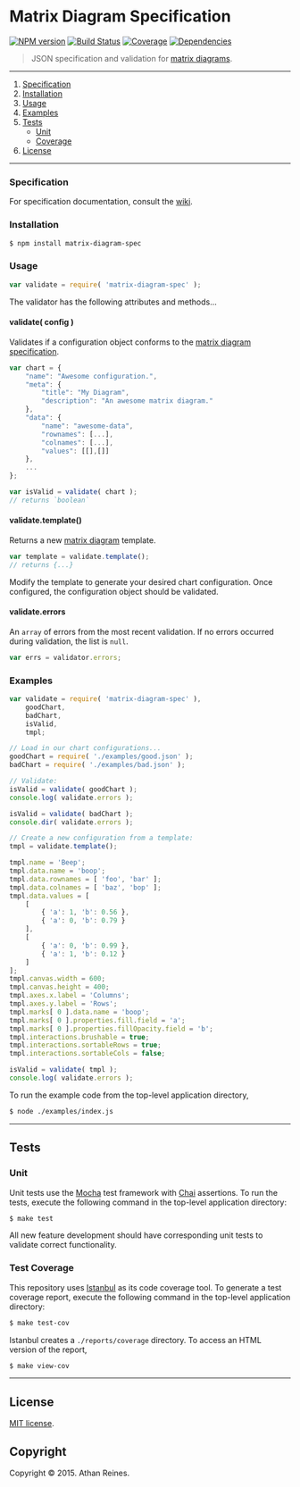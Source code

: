 Matrix Diagram Specification
====
[![NPM version][npm-image]][npm-url] [![Build Status][travis-image]][travis-url] [![Coverage][coveralls-image]][coveralls-url] [![Dependencies][dependencies-image]][dependencies-url]

> JSON specification and validation for [matrix diagrams](https://github.com/figure-io/polymer-matrix-diagram).

---
1. 	[Specification](#specification)
1. 	[Installation](#installation)
1. 	[Usage](#usage)
1. 	[Examples](#examples)
1. 	[Tests](#tests)
	-	[Unit](#unit)
	-	[Coverage](#test-coverage)
1. 	[License](#license)


---
### Specification

For specification documentation, consult the [wiki](https://github.com/figure-io/matrix-diagram-spec/wiki).



### Installation

``` bash
$ npm install matrix-diagram-spec
```


### Usage

``` javascript
var validate = require( 'matrix-diagram-spec' );
```

The validator has the following attributes and methods...


<a name="method-validate"></a>
#### validate( config )

Validates if a configuration object conforms to the [matrix diagram specification](https://github.com/figure-io/matrix-diagram-spec/wiki).

``` javascript
var chart = {
	"name": "Awesome configuration.",
	"meta": {
		"title": "My Diagram",
		"description": "An awesome matrix diagram."
	},
	"data": {
		"name": "awesome-data",
		"rownames": [...],
		"colnames": [...],
		"values": [[],[]]
	},
	...
};

var isValid = validate( chart );
// returns `boolean`
```

<a name="method-template"></a>
#### validate.template()

Returns a new [matrix diagram](https://github.com/figure-io/polymer-matrix-diagram) template.

``` javascript
var template = validate.template();
// returns {...}
```

Modify the template to generate your desired chart configuration. Once configured, the configuration object should be validated.


<a name="attr-errors"></a>
#### validate.errors

An `array` of errors from the most recent validation. If no errors occurred during validation, the list is `null`.

``` javascript
var errs = validator.errors;
```


### Examples

``` javascript
var validate = require( 'matrix-diagram-spec' ),
	goodChart,
	badChart,
	isValid,
	tmpl;

// Load in our chart configurations...
goodChart = require( './examples/good.json' );
badChart = require( './examples/bad.json' );

// Validate:
isValid = validate( goodChart );
console.log( validate.errors );

isValid = validate( badChart );
console.dir( validate.errors );

// Create a new configuration from a template:
tmpl = validate.template();

tmpl.name = 'Beep';
tmpl.data.name = 'boop';
tmpl.data.rownames = [ 'foo', 'bar' ];
tmpl.data.colnames = [ 'baz', 'bop' ];
tmpl.data.values = [
	[ 
		{ 'a': 1, 'b': 0.56 },
		{ 'a': 0, 'b': 0.79 }
	],
	[ 
		{ 'a': 0, 'b': 0.99 },
		{ 'a': 1, 'b': 0.12 }
	]
];
tmpl.canvas.width = 600;
tmpl.canvas.height = 400;
tmpl.axes.x.label = 'Columns';
tmpl.axes.y.label = 'Rows';
tmpl.marks[ 0 ].data.name = 'boop';
tmpl.marks[ 0 ].properties.fill.field = 'a';
tmpl.marks[ 0 ].properties.fillOpacity.field = 'b';
tmpl.interactions.brushable = true;
tmpl.interactions.sortableRows = true;
tmpl.interactions.sortableCols = false;

isValid = validate( tmpl );
console.log( validate.errors );
```

To run the example code from the top-level application directory,

``` bash
$ node ./examples/index.js
```


---
## Tests

### Unit

Unit tests use the [Mocha](http://mochajs.org) test framework with [Chai](http://chaijs.com) assertions. To run the tests, execute the following command in the top-level application directory:

``` bash
$ make test
```

All new feature development should have corresponding unit tests to validate correct functionality.


### Test Coverage

This repository uses [Istanbul](https://github.com/gotwarlost/istanbul) as its code coverage tool. To generate a test coverage report, execute the following command in the top-level application directory:

``` bash
$ make test-cov
```

Istanbul creates a `./reports/coverage` directory. To access an HTML version of the report,

``` bash
$ make view-cov
```

---
## License

[MIT license](http://opensource.org/licenses/MIT). 


## Copyright

Copyright &copy; 2015. Athan Reines.



[npm-image]: http://img.shields.io/npm/v/matrix-diagram-spec.svg
[npm-url]: https://npmjs.org/package/matrix-diagram-spec

[travis-image]: http://img.shields.io/travis/figure-io/matrix-diagram-spec/master.svg
[travis-url]: https://travis-ci.org/figure-io/matrix-diagram-spec

[coveralls-image]: https://img.shields.io/coveralls/figure-io/matrix-diagram-spec/master.svg
[coveralls-url]: https://coveralls.io/r/figure-io/matrix-diagram-spec?branch=master

[dependencies-image]: http://img.shields.io/david/figure-io/matrix-diagram-spec.svg
[dependencies-url]: https://david-dm.org/figure-io/matrix-diagram-spec

[dev-dependencies-image]: http://img.shields.io/david/dev/figure-io/matrix-diagram-spec.svg
[dev-dependencies-url]: https://david-dm.org/dev/figure-io/matrix-diagram-spec

[github-issues-image]: http://img.shields.io/github/issues/figure-io/matrix-diagram-spec.svg
[github-issues-url]: https://github.com/figure-io/matrix-diagram-spec/issues
